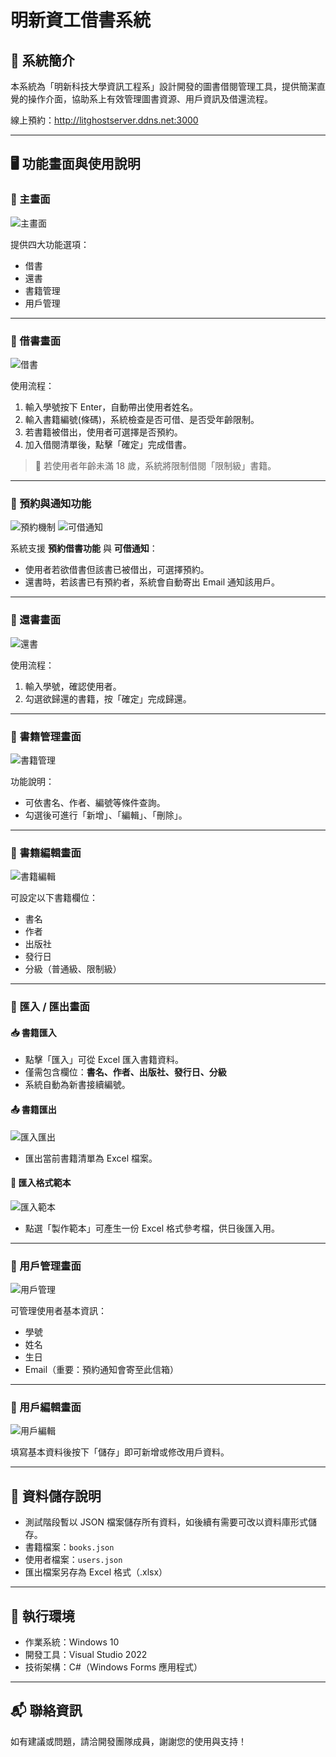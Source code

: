 # 明新資工借書系統

## 📌 系統簡介

本系統為「明新科技大學資訊工程系」設計開發的圖書借閱管理工具，提供簡潔直覺的操作介面，協助系上有效管理圖書資源、用戶資訊及借還流程。

線上預約：http://litghostserver.ddns.net:3000

---

## 🖥️ 功能畫面與使用說明

### 🔸 主畫面

![主畫面](./images/01_main.png)

提供四大功能選項：
- 借書
- 還書
- 書籍管理
- 用戶管理

---

### 🔸 借書畫面

![借書](./images/02_borrow.png)

使用流程：
1. 輸入學號按下 Enter，自動帶出使用者姓名。
2. 輸入書籍編號(條碼)，系統檢查是否可借、是否受年齡限制。
3. 若書籍被借出，使用者可選擇是否預約。
4. 加入借閱清單後，點擊「確定」完成借書。

> 🔔 若使用者年齡未滿 18 歲，系統將限制借閱「限制級」書籍。

---

### 🔔 預約與通知功能

![預約機制](./images/09_reserve.png)
![可借通知](./images/10_Email_notify.png)

系統支援 **預約借書功能** 與 **可借通知**：

- 使用者若欲借書但該書已被借出，可選擇預約。
- 還書時，若該書已有預約者，系統會自動寄出 Email 通知該用戶。

---

### 🔸 還書畫面

![還書](./images/03_return.png)

使用流程：
1. 輸入學號，確認使用者。
2. 勾選欲歸還的書籍，按「確定」完成歸還。

---

### 🔸 書籍管理畫面

![書籍管理](./images/04_books.png)

功能說明：
- 可依書名、作者、編號等條件查詢。
- 勾選後可進行「新增」、「編輯」、「刪除」。

---

### 🔸 書籍編輯畫面

![書籍編輯](./images/05_book_edit.png)

可設定以下書籍欄位：
- 書名
- 作者
- 出版社
- 發行日
- 分級（普通級、限制級）

---

### 🔸 匯入 / 匯出畫面

#### 📥 書籍匯入

- 點擊「匯入」可從 Excel 匯入書籍資料。
- 僅需包含欄位：**書名、作者、出版社、發行日、分級**
- 系統自動為新書接續編號。

#### 📤 書籍匯出

![匯入匯出](./images/08_import_export.png)

- 匯出當前書籍清單為 Excel 檔案。

#### 📄 匯入格式範本

![匯入範本](./images/11_import_template.png)

- 點選「製作範本」可產生一份 Excel 格式參考檔，供日後匯入用。

---

### 🔸 用戶管理畫面

![用戶管理](./images/06_user_manage.png)

可管理使用者基本資訊：
- 學號
- 姓名
- 生日
- Email（重要：預約通知會寄至此信箱）

---

### 🔸 用戶編輯畫面

![用戶編輯](./images/07_user_edit.png)

填寫基本資料後按下「儲存」即可新增或修改用戶資料。

---

## 📁 資料儲存說明

- 測試階段暫以 JSON 檔案儲存所有資料，如後續有需要可改以資料庫形式儲存。
- 書籍檔案：`books.json`  
- 使用者檔案：`users.json`
- 匯出檔案另存為 Excel 格式（.xlsx）

---

## 🔧 執行環境

- 作業系統：Windows 10
- 開發工具：Visual Studio 2022
- 技術架構：C#（Windows Forms 應用程式）

---

## 📬 聯絡資訊

如有建議或問題，請洽開發團隊成員，謝謝您的使用與支持！